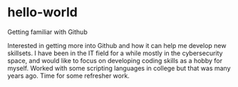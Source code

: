 # hello-world
Getting familiar with Github

Interested in getting more into Github and how it can help me develop new skillsets. 
I have been in the IT field for a while mostly in the cybersecurity space, and would like to focus on developing coding skills as a hobby for myself. Worked with some scripting languages in college but that was many years ago. 
Time for some refresher work.
